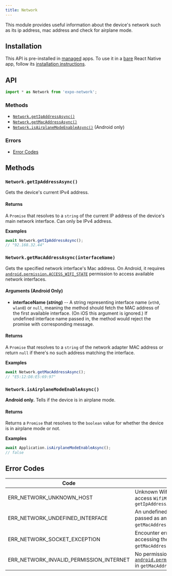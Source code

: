 ```yaml
---
title: Network
---
```


This module provides useful information about the device's network such as its ip address, mac address and check for airplane mode.

## Installation

This API is pre-installed in [managed](../../introduction/managed-vs-bare/#managed-workflow) apps. To use it in a [bare](../../introduction/managed-vs-bare/#bare-workflow) React Native app, follow its [installation instructions](https://github.com/expo/expo/tree/master/packages/expo-network).

## API

```js
import * as Network from 'expo-network';
```

### Methods

- [`Network.getIpAddressAsync()`](#networkgetipaddressasync)
- [`Network.getMacAddressAsync()`](#networkgetmacaddressasyncinterfacename)
- [`Network.isAirplaneModeEnableAsync()`](#networkisairplanemodeenableasync) (Android only)

### Errors

- [Error Codes](#error-codes)

## Methods

### `Network.getIpAddressAsync()`

Gets the device's current IPv4 address.

#### Returns

A `Promise` that resolves to a `string` of the current IP address of the device's main network interface. Can only be IPv4 address.

**Examples**

```js
await Network.getIpAddressAsync();
// "92.168.32.44"
```

### `Network.getMacAddressAsync(interfaceName)`

Gets the specified network interface's Mac address. On Android, it requires [`android.permission.ACCESS_WIFI_STATE`](https://developer.android.com/reference/android/Manifest.permission#ACCESS_WIFI_STATE) permission to access available network interfaces.

#### Arguments (Android Only)

- **interfaceName (_string_)** -- A string representing interface name (`eth0`, `wlan0`) or `null`, meaning the method should fetch the MAC address of the first available interface. (On iOS this argument is ignored.) If undefined interface name passed in, the method would reject the promise with corresponding message.

#### Returns

A `Promise` that resolves to a `string` of the network adapter MAC address or return `null` if there's no such address matching the interface.

**Examples**

```js
await Network.getMacAddressAsync();
// "E5:12:D8:E5:69:97"
```

### `Network.isAirplaneModeEnableAsync()`

**Android only.** Tells if the device is in airplane mode.

#### Returns

Returns a `Promise` that resolves to the `boolean` value for whether the device is in airplane mode or not.

**Examples**

```js
await Application.isAirplaneModeEnableAsync();
// false
```

## Error Codes

| Code                                    | Description                                                                                                                                                               |
| --------------------------------------- | ------------------------------------------------------------------------------------------------------------------------------------------------------------------------- |
| ERR_NETWORK_UNKNOWN_HOST                | Unknown Wifi host when trying to access `WifiManager` in `getIpAddressAsync`                                                                                              |
| ERR_NETWORK_UNDEFINED_INTERFACE         | An undefined `interfaceName` was passed as an argument in `getMacAddressAsync`.                                                                                           |
| ERR_NETWORK_SOCKET_EXCEPTION            | Encounter error in creating or accessing the socket in `getMacAddressAsync`.                                                                                              |
| ERR_NETWORK_INVALID_PERMISSION_INTERNET | No permission of [`android.permission.ACCESS_WIFI_STATE`](https://developer.android.com/reference/android/Manifest.permission#ACCESS_WIFI_STATE) in `getMacAddressAsync`. |
